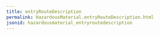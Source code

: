 ```yaml
---
title: entryRouteDescription
permalink: HazardousMaterial.entryRouteDescription.html
jsonid: hazardousmaterial_entryroutedescription
---
```

